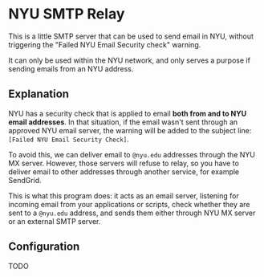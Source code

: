 # NYU SMTP Relay

This is a little SMTP server that can be used to send email in NYU, without triggering the "Failed NYU Email Security check" warning.

It can only be used within the NYU network, and only serves a purpose if sending emails from an NYU address.

## Explanation

NYU has a security check that is applied to email **both from and to NYU email addresses**. In that situation, if the email wasn't sent through an approved NYU email server, the warning will be added to the subject line: `[Failed NYU Email Security Check]`.

To avoid this, we can deliver email to `@nyu.edu` addresses through the NYU MX server. However, those servers will refuse to relay, so you have to deliver email to other addresses through another service, for example SendGrid.

This is what this program does: it acts as an email server, listening for incoming email from your applications or scripts, check whether they are sent to a `@nyu.edu` address, and sends them either through NYU MX server or an external SMTP server.

## Configuration

TODO
